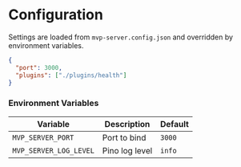 # Configuration

Settings are loaded from `mvp-server.config.json` and overridden by environment variables.

```json
{
  "port": 3000,
  "plugins": ["./plugins/health"]
}
```

### Environment Variables
| Variable | Description | Default |
|----------|-------------|---------|
| `MVP_SERVER_PORT` | Port to bind | `3000` |
| `MVP_SERVER_LOG_LEVEL` | Pino log level | `info` |
